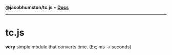 **@jacobhumston/tc.js** • [**Docs**](globals.md)

---

# tc.js

**very** simple module that converts time. (Ex; ms -> seconds)
